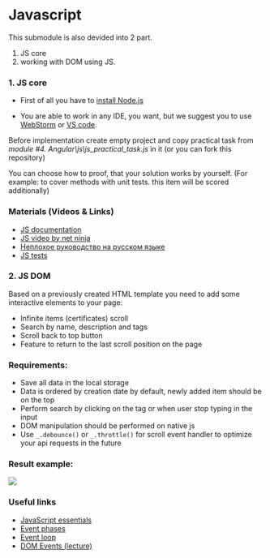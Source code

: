 # Javascript

This submodule is also devided into 2 part. 
1. JS core
1. working with DOM using JS.

### 1. JS core
* First of all you have to [install Node.js](https://nodejs.org/en/)

* You are able to work in any IDE, you want, but we suggest you to use [WebStorm](https://www.jetbrains.com/ru-ru/webstorm/) or [VS code](https://code.visualstudio.com/).

Before implementation create empty project and copy practical task from *module #4. Angular\js\js_practical_task.js* in it (or you can fork this repository)

You can choose how to proof, that your solution works by yourself. (For example: to cover methods with unit tests. this item will be scored additionally)

### Materials (Videos & Links)

- [JS documentation](https://developer.mozilla.org/en-US/docs/Web/JavaScript)
- [JS video by net ninja](https://www.youtube.com/c/TheNetNinja/playlists)
- [Неплохое руководство на русском языке](https://learn.javascript.ru/)
- [JS tests](https://jestjs.io/ru/)

### 2. JS DOM
   Based on a previously created HTML template you need to add some  interactive elements to your page:
   - Infinite items (certificates) scroll
   - Search by name, description and tags
   - Scroll back to top button
   - Feature to return to the last scroll position on the page
### Requirements:
   - Save all data in the local storage
   - Data is ordered by creation date by default, newly added item should be on the top
   - Perform search by clicking on the tag or when user stop typing in the input
   - DOM manipulation should be performed on native js
   - Use `_.debounce()` or `_.throttle()` for scroll event handler to optimize your api requests in the future
### Result example:
![](js_dom_task_demo.gif) 
### Useful links
- [JavaScript essentials](https://www.linkedin.com/learning/javascript-essential-training-3/)
- [Event phases](https://www.smashingmagazine.com/2013/11/an-introduction-to-dom-events/)
- [Event loop](https://www.youtube.com/watch?v=8aGhZQkoFbQ)
- [DOM Events (lecture)](https://youtu.be/1Z2FYFZ_trI)